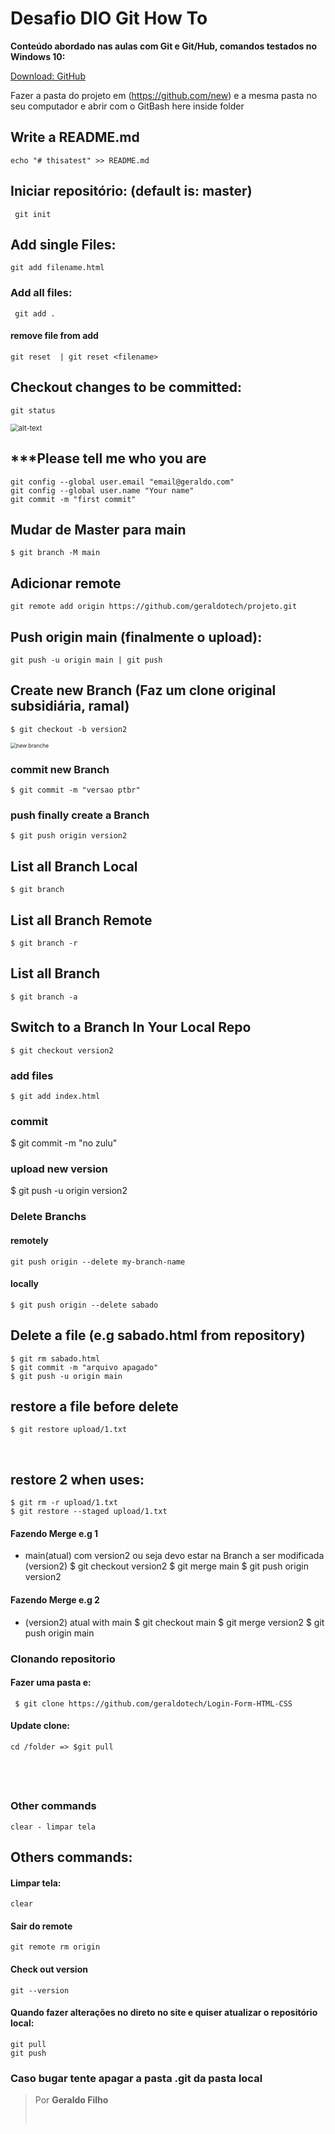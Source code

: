 # Desafio DIO Git How To
**Conteúdo abordado nas aulas com Git e Git/Hub, comandos testados no Windows 10:**

[Download: GitHub](https://git-scm.com/downloads)

Fazer a pasta do projeto em (https://github.com/new) e a mesma pasta no seu computador e abrir com o GitBash here inside folder
    

## Write a README.md

```
echo "# thisatest" >> README.md
```

## Iniciar repositório: (default is: master)
     git init

## Add single Files:
    git add filename.html

### Add all files:

     git add .

#### remove file from add
    git reset  | git reset <filename>

## Checkout changes to be committed:

    git status

  <img src="https://raw.githubusercontent.com/geraldotech/Git-How-TO/main/img/changes-to-be-committed.jpg" alt="alt-text" style="zoom:80%;" />
    

## ***Please tell me who you are

    git config --global user.email "email@geraldo.com"
    git config --global user.name "Your name"
    git commit -m "first commit"

## Mudar de Master para main
    $ git branch -M main

## Adicionar remote
    git remote add origin https://github.com/geraldotech/projeto.git

## Push origin main (finalmente o upload):
    git push -u origin main | git push

## Create new Branch (Faz um clone original subsidiária, ramal)
    $ git checkout -b version2

<img src="https://raw.githubusercontent.com/geraldotech/Git-How-TO/main/img/new-branch.jpg" alt="new branche" style="zoom:60%;" />

### commit new Branch

    $ git commit -m "versao ptbr"

### push finally create a Branch
    $ git push origin version2


## List all Branch Local
    $ git branch

## List all Branch Remote
    $ git branch -r

## List all Branch
    $ git branch -a

## Switch to a Branch In Your Local Repo
    $ git checkout version2

### add files
    $ git add index.html
### commit
$ git commit -m "no zulu"

### upload new version
$ git push -u origin version2

### Delete Branchs

#### remotely
    git push origin --delete my-branch-name

#### locally
    $ git push origin --delete sabado

## Delete a file (e.g sabado.html from repository)
    $ git rm sabado.html
    $ git commit -m "arquivo apagado"
    $ git push -u origin main

## restore a file before delete
    $ git restore upload/1.txt


​    
 ## restore 2 when uses: 
    $ git rm -r upload/1.txt
    $ git restore --staged upload/1.txt



#### Fazendo Merge e.g 1
- main(atual) com version2 ou seja devo estar na Branch a ser modificada (version2)
    $ git checkout version2
    $ git merge main
    $ git push origin version2
    
#### Fazendo Merge e.g 2
- (version2) atual with main
$ git checkout main
$ git merge version2
$ git push origin main


### Clonando repositorio

#### Fazer uma pasta e:
     $ git clone https://github.com/geraldotech/Login-Form-HTML-CSS

#### Update clone:
    cd /folder => $git pull


​    
---
### Other commands
    clear - limpar tela

## Others commands:
#### Limpar tela:
    clear
#### Sair do remote 
	git remote rm origin
#### Check out version
	git --version

#### Quando fazer alterações no direto no site e quiser atualizar o repositório  local:
	git pull
	git push
### Caso bugar tente apagar a pasta .git da pasta local

>
> Por **Geraldo Filho**
> 
>
>​    







